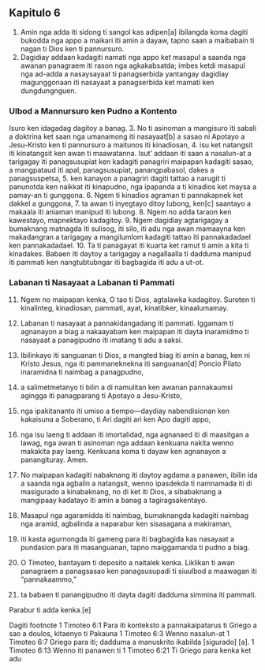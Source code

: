 Kapitulo 6
----------

1. Amin nga adda iti sidong ti sangol kas adipen[a] ibilangda koma dagiti bukodda nga appo a maikari iti amin a dayaw, tapno saan a maibabain ti nagan ti Dios ken ti pannursuro.
2. Dagidiay addaan kadagiti namati nga appo ket masapul a saanda nga awanan panagraem iti rason nga agkakabsatda; imbes ketdi masapul nga ad-adda a nasaysayaat ti panagserbida yantangay dagidiay magunggonaan iti nasayaat a panagserbida ket mamati ken dungdungnguen.

### Ulbod a Mannursuro ken Pudno a Kontento

Isuro ken idagadag dagitoy a banag.
3. No ti asinoman a mangisuro iti sabali a doktrina ket saan nga umanamong iti nasayaat[b] a sasao ni Apotayo a Jesu-Kristo ken ti pannursuro a maitunos iti kinadiosan,
4. isu ket natangsit iti kinatangsit ken awan ti maawatanna. Isut’ addaan iti saan a nasalun-at a tarigagay iti panagsusupiat ken kadagiti panagriri maipapan kadagiti sasao, a mangpataud iti apal, panagsusupiat, panangpabasol, dakes a panagsuspetsa,
5. ken kanayon a panagriri dagiti tattao a narugit ti panunotda ken naikkat iti kinapudno, nga ipapanda a ti kinadios ket maysa a pamay-an ti gunggona.
6. Ngem ti kinadios agraman ti pannakapnek ket dakkel a gunggona,
7. ta awan ti inyegtayo ditoy lubong, ken[c] saantayo a makaala iti aniaman manipud iti lubong.
8. Ngem no adda taraon ken kawestayo, mapnektayo kadagitoy.
9. Ngem dagidiay agtarigagay a bumaknang matnagda iti sulisog, iti silo, iti adu nga awan mamaayna ken makadangran a tarigagay a mangilumlom kadagiti tattao iti pannakadadael ken pannakadadael.
10. Ta ti panagayat iti kuarta ket ramut ti amin a kita ti kinadakes. Babaen iti daytoy a tarigagay a nagallaalla ti dadduma manipud iti pammati ken nangtubtubngar iti bagbagida iti adu a ut-ot.

### Labanan ti Nasayaat a Labanan ti Pammati

11. Ngem no maipapan kenka, O tao ti Dios, agtalawka kadagitoy. Suroten ti kinalinteg, kinadiosan, pammati, ayat, kinatibker, kinaalumamay.
12. Labanan ti nasayaat a pannakidangadang iti pammati. Iggamam ti agnanayon a biag a nakaayabam ken maipapan iti dayta inaramidmo ti nasayaat a panagipudno iti imatang ti adu a saksi.
13. Ibilinkayo iti sanguanan ti Dios, a mangted biag iti amin a banag, ken ni Kristo Jesus, nga iti pammaneknekna iti sanguanan[d] Poncio Pilato inaramidna ti naimbag a panagpudno,
14. a salimetmetanyo ti bilin a di namulitan ken awanan pannakaumsi agingga iti panagparang ti Apotayo a Jesu-Kristo,
15. nga ipakitananto iti umiso a tiempo—daydiay nabendisionan ken kakaisuna a Soberano, ti Ari dagiti ari ken Apo dagiti appo,
16. nga isu laeng ti addaan iti imortalidad, nga agnanaed iti di maasitgan a lawag, nga awan ti asinoman nga addaan kenkuana nakita wenno makakita pay laeng. Kenkuana koma ti dayaw ken agnanayon a panangituray. Amen.

17. No maipapan kadagiti nabaknang iti daytoy agdama a panawen, ibilin ida a saanda nga agbalin a natangsit, wenno ipasdekda ti namnamada iti di masigurado a kinabaknang, no di ket iti Dios, a sibabaknang a mangipaay kadatayo iti amin a banag a tagiragsakentayo.
18. Masapul nga agaramidda iti naimbag, bumaknangda kadagiti naimbag nga aramid, agbalinda a naparabur ken sisasagana a makiraman,
19. iti kasta agurnongda iti gameng para iti bagbagida kas nasayaat a pundasion para iti masanguanan, tapno maiggamanda ti pudno a biag.

20. O Timoteo, bantayam ti deposito a naitalek kenka. Liklikan ti awan panagraem a panagsasao ken panagsusupadi ti siuulbod a maawagan iti “pannakaammo,”
21. ta babaen ti panangipudno iti dayta dagiti dadduma simmina iti pammati.

Parabur ti adda kenka.[e]

Dagiti footnote
1 Timoteo 6:1 Para iti konteksto a pannakaipatarus ti Griego a sao a doulos, kitaenyo ti Pakauna
1 Timoteo 6:3 Wenno nasalun-at
1 Timoteo 6:7 Griego para iti; dadduma a manuskrito ikabilda [sigurado] [a].
1 Timoteo 6:13 Wenno iti panawen ti
1 Timoteo 6:21 Ti Griego para kenka ket adu
